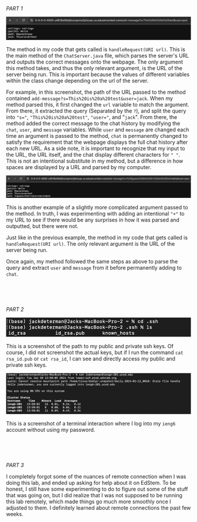 _PART 1_


![image](Lab_Report_Screenshot.png)

The method in my code that gets called is `handleRequest(URI url)`. This is the main method of the `ChatServer.java` file, which parses the server's URL and outputs the correct messages onto the webpage. The only argument this method takes, and thus the only relevant argument, is the URL of the server being run. This is important because the values of different variables within the class change depending on the url of the server.

For example, in this screenshot, the path of the URL passed to the method contained `add-message?s=This%20is%20a%20test&user=jack`. When my method parsed this, it first changed the `url` variable to match the argument. From there, it extracted the query (Separated by the `?`), and split the query into `"s="`, `"This%20is%20a%20test"`, `"user="`, and "`jack`". From there, the method added the correct message to the chat history by modifying the `chat`, `user`, and `message` variables. While `user` and `message` are changed each time an argument is passed to the method, `chat` is permanently changed to satisfy the requirement that the webpage displays the full chat history after each new URL. As a side note, it is important to recognize that my input to the URL, the URL itself, and the chat display different characters for `" "`. This is not an intentional substitute in my method, but a difference in how spaces are displayed by a URL and parsed by my computer.

![image](Lab_Report_Screenshot_2.png)

This is another example of a slightly more complicated argument passed to the method. In truth, I was experimenting with adding an intentional `"+"` to my URL to see if there would be any surprises in how it was parsed and outputted, but there were not. 

Just like in the previous example, the method in my code that gets called is `handleRequest(URI url)`. The only relevant argument is the URL of the server being run.

Once again, my method followed the same steps as above to parse the query and extract `user` and `message` from it before permanently adding to  `chat`.

<br>
<br>
<br>

_PART 2_


![image](Lab_Report_Key_Screenshot.png)

This is a screenshot of the path to my public and private ssh keys. Of course, I did not screenshot the actual keys, but if I run the command `cat rsa_id.pub` or `cat rsa_id`, I can see and directly access my public and private ssh keys.


![image](Remote_Connection_Screenshot.png)

This is a screenshot of a terminal interaction where I log into my `ieng6` account without using my password.

<br>
<br>
<br>

_PART 3_

I completely forgot some of the nuances of remote connection when I was doing this lab, and ended up asking for help about it on EdStem. To be honest, I still have some experimenting to do to figure out some of the stuff that was going on, but I did realize that I was not supposed to be running this lab remotely, which made things go much more smoothly once I adjusted to them. I definitely learned about remote connections the past few weeks.
